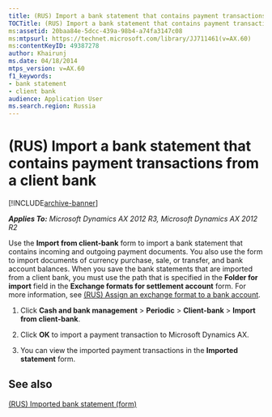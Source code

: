 ```yaml
---
title: (RUS) Import a bank statement that contains payment transactions from a client bank
TOCTitle: (RUS) Import a bank statement that contains payment transactions from a client bank
ms:assetid: 20baa84e-5dcc-439a-98b4-a74fa3147c08
ms:mtpsurl: https://technet.microsoft.com/library/JJ711461(v=AX.60)
ms:contentKeyID: 49387278
author: Khairunj
ms.date: 04/18/2014
mtps_version: v=AX.60
f1_keywords:
- bank statement
- client bank
audience: Application User
ms.search.region: Russia
---
```


# (RUS) Import a bank statement that contains payment transactions from a client bank 


[!INCLUDE[archive-banner](includes/archive-banner.md)]


_**Applies To:** Microsoft Dynamics AX 2012 R3, Microsoft Dynamics AX 2012 R2_

Use the **Import from client-bank** form to import a bank statement that contains incoming and outgoing payment documents. You also use the form to import documents of currency purchase, sale, or transfer, and bank account balances. When you save the bank statements that are imported from a client bank, you must use the path that is specified in the **Folder for import** field in the **Exchange formats for settlement account** form. For more information, see [(RUS) Assign an exchange format to a bank account](rus-assign-an-exchange-format-to-a-bank-account.md).

1.  Click **Cash and bank management** \> **Periodic** \> **Client-bank** \> **Import from client-bank**.

2.  Click **OK** to import a payment transaction to Microsoft Dynamics AX.

3.  You can view the imported payment transactions in the **Imported statement** form.

## See also

[(RUS) Imported bank statement (form)](https://technet.microsoft.com/library/jj733281\(v=ax.60\))

  



